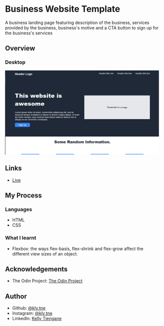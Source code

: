 # Business Website Template

A business landing page featuring description of the business, services provided by the business, business's motive and a CTA button to sign up for the business's services

## Overview
### Desktop

<img src="/images/desktop.png">

## Links
<ul>
  <li><a href="https://klytne.github.io/Business-Website-Template/">Live</a></li>
</ul>

## My Process
### Languages
<ul>
  <li>HTML</li>
  <li>CSS</li>
</ul>

### What I learnt
<ul>
  <li>Flexbox: the ways flex-basis, flex-shrink and flex-grow affect the different view sizes of an object.</li>
</ul>

## Acknowledgements
<ul>
  <li>The Odin Project: <a href="https://www.theodinproject.com">The Odin Project</a></li>
</ul>

## Author
<ul>
  <li>Github: <a href="https://github.com/klytne">@kly.tne</a></li>
  <li>Instagram: <a href="https://www.instagram.com/kly.tne/">@kly.tne</a></li>
  <li>LinkedIn: <a href="https://www.linkedin.com/in/kelly-tiengane-4b72572a6/">Kelly Tiengane</li>
</ul>

